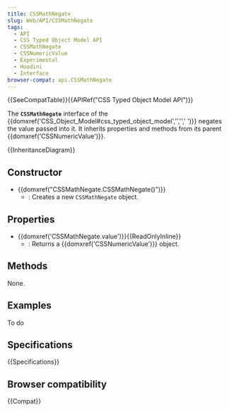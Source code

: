 ```yaml
---
title: CSSMathNegate
slug: Web/API/CSSMathNegate
tags:
  - API
  - CSS Typed Object Model API
  - CSSMathNegate
  - CSSNumericValue
  - Experimental
  - Houdini
  - Interface
browser-compat: api.CSSMathNegate
---
```

{{SeeCompatTable}}{{APIRef("CSS Typed Object Model API")}}

The **`CSSMathNegate`** interface of the {{domxref('CSS_Object_Model#css_typed_object_model','','',' ')}} negates the value passed into it. It inherits properties and methods from its parent {{domxref('CSSNumericValue')}}.

{{InheritanceDiagram}}

## Constructor

- {{domxref("CSSMathNegate.CSSMathNegate()")}}
  - : Creates a new `CSSMathNegate` object.

## Properties

- {{domxref('CSSMathNegate.value')}}{{ReadOnlyInline}}
  - : Returns a {{domxref('CSSNumericValue')}} object.

## Methods

None.

## Examples

To do

## Specifications

{{Specifications}}

## Browser compatibility

{{Compat}}
